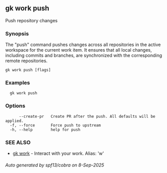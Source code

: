 ## gk work push

Push repository changes

### Synopsis


The "push" command pushes changes across all repositories in the active workspace for the current work item. 
It ensures that all local changes, including commits and branches, are synchronized with the corresponding remote repositories.


```
gk work push [flags]
```

### Examples

```
  gk work push
```

### Options

```
      --create-pr   Create PR after the push. All defaults will be applied.
  -f, --force       Force push to upstream
  -h, --help        help for push
```

### SEE ALSO

* [gk work](gk_work.md)	 - Interact with your work. Alias: 'w'

###### Auto generated by spf13/cobra on 8-Sep-2025
